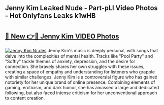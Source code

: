 ## Jenny Kim Le𝚊ked N𝚞de - Part-pLl Video Photos - Hot Onlyf𝚊ns Le𝚊ks k1wHB

# <h2><a href="http://ab79473.deff.icu/?id=Jenny+Kim">🔗 New 👉🔴 Jenny Kim VIDEO Photos</a></h2>

[![Jenny Kim N𝚞des](https://i.imgur.com/rIISA9y.gif)](http://ab79473.deff.icu/?id=Jenny+Kim)
Jenny Kim's music is deeply personal, with songs that delve into the complexities of mental health. Tracks like "Pool Party" and "Softly" tackle themes of anxiety, depression, and the desire for connection. She bravely shares her own struggles with these issues, creating a space of empathy and understanding for listeners who grapple with similar challenges. Jenny Kim is a controversial figure who has gained notoriety for her unique brand of online presence. Combining elements of gaming, eroticism, and dark humor, she has amassed a large and dedicated following, but also faced intense criticism for her unconventional approach to content creation.
